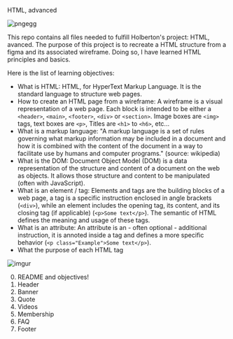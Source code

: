HTML, advanced

![pngegg](https://github.com/user-attachments/assets/fcd8d6a3-1ddc-450c-834c-55830e3168b8)

This repo contains all files needed to fulfill Holberton's project: HTML, avanced.
The purpose of this project is to recreate a HTML structure from a figma and its associated wireframe.
Doing so, I have learned HTML principles and basics.

Here is the list of learning objectives:
- What is HTML: HTML, for HyperText Markup Language. It is the standard language to structure web pages.
- How to create an HTML page from a wireframe: A wireframe is a visual representation of a web page. Each block is intended to be either a `<header>`, `<main>`, `<footer>`, `<div>` or `<section>`. Image boxes are `<img>` tags, text boxes are `<p>`, Titles are `<h1>` to `<h6>`, etc...
- What is a markup language: "A markup language is a set of rules governing what markup information may be included in a document and how it is combined with the content of the document in a way to facilitate use by humans and computer programs." (source: wikipedia)
- What is the DOM: Document Object Model (DOM) is a data representation of the structure and content of a document on the web as objects. It allows those structure and content to be manipulated (often with JavaScript).
- What is an element / tag: Elements and tags are the building blocks of a web page, a tag is a specific instruction enclosed in angle brackets (`<div>`), while an element includes the opening tag, its content, and its closing tag (if applicable) (`<p>Some text</p>`). The semantic of HTML defines the meaning and usage of these tags.
- What is an attribute: An attribute is an - often optional - additional instruction, it is annoted inside a tag and defines a more specific behavior (`<p class="Example">Some text</p>`).
- What the purpose of each HTML tag

![imgur](https://i.imgur.com/dgqngAU.jpeg)

0. README and objectives!
1. Header
2. Banner
3. Quote
4. Videos
5. Membership
6. FAQ
7. Footer



